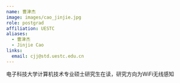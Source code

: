 ```yaml
---
name: 曹津杰
image: images/cao_jinjie.jpg
role: postgrad
affiliation: UESTC
aliases:
  - 曹津杰
  - Jinjie Cao
links:
  email: cjj@std.uestc.edu.cn 
---
```


电子科技大学计算机技术专业硕士研究生在读，研究方向为WiFi无线感知
